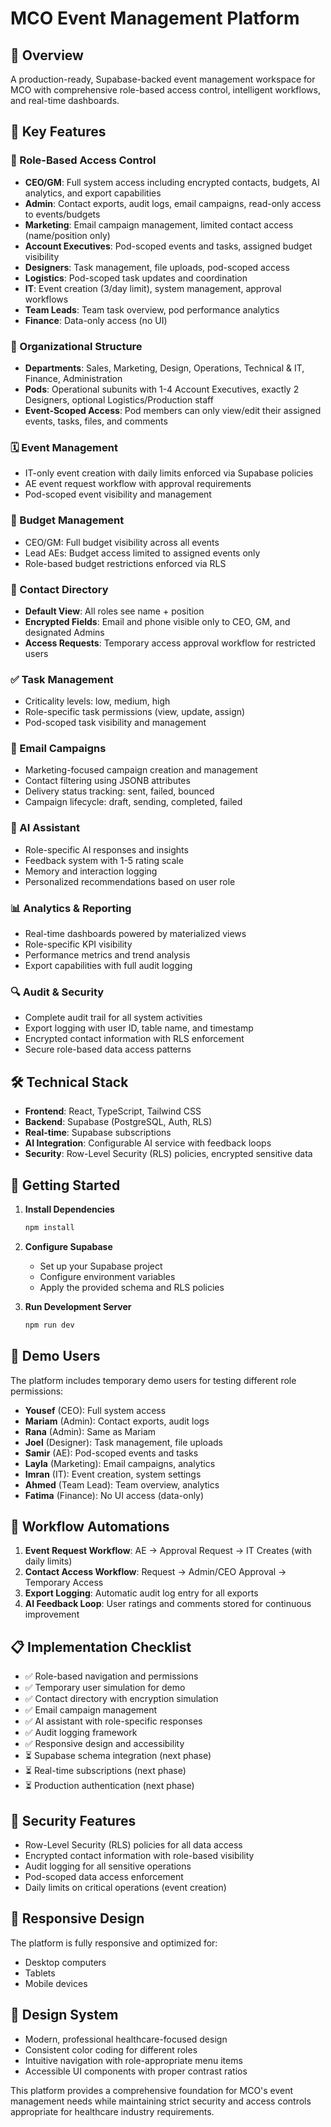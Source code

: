 # MCO Event Management Platform

## 🏢 Overview

A production-ready, Supabase-backed event management workspace for MCO with comprehensive role-based access control, intelligent workflows, and real-time dashboards.

## 🎯 Key Features

### 🔐 Role-Based Access Control
- **CEO/GM**: Full system access including encrypted contacts, budgets, AI analytics, and export capabilities
- **Admin**: Contact exports, audit logs, email campaigns, read-only access to events/budgets
- **Marketing**: Email campaign management, limited contact access (name/position only)
- **Account Executives**: Pod-scoped events and tasks, assigned budget visibility
- **Designers**: Task management, file uploads, pod-scoped access
- **Logistics**: Pod-scoped task updates and coordination
- **IT**: Event creation (3/day limit), system management, approval workflows
- **Team Leads**: Team task overview, pod performance analytics
- **Finance**: Data-only access (no UI)

### 🧩 Organizational Structure
- **Departments**: Sales, Marketing, Design, Operations, Technical & IT, Finance, Administration
- **Pods**: Operational subunits with 1-4 Account Executives, exactly 2 Designers, optional Logistics/Production staff
- **Event-Scoped Access**: Pod members can only view/edit their assigned events, tasks, files, and comments

### 🗓️ Event Management
- IT-only event creation with daily limits enforced via Supabase policies
- AE event request workflow with approval requirements
- Pod-scoped event visibility and management

### 💸 Budget Management
- CEO/GM: Full budget visibility across all events
- Lead AEs: Budget access limited to assigned events only
- Role-based budget restrictions enforced via RLS

### 📇 Contact Directory
- **Default View**: All roles see name + position
- **Encrypted Fields**: Email and phone visible only to CEO, GM, and designated Admins
- **Access Requests**: Temporary access approval workflow for restricted users

### ✅ Task Management
- Criticality levels: low, medium, high
- Role-specific task permissions (view, update, assign)
- Pod-scoped task visibility and management

### 📧 Email Campaigns
- Marketing-focused campaign creation and management
- Contact filtering using JSONB attributes
- Delivery status tracking: sent, failed, bounced
- Campaign lifecycle: draft, sending, completed, failed

### 🤖 AI Assistant
- Role-specific AI responses and insights
- Feedback system with 1-5 rating scale
- Memory and interaction logging
- Personalized recommendations based on user role

### 📊 Analytics & Reporting
- Real-time dashboards powered by materialized views
- Role-specific KPI visibility
- Performance metrics and trend analysis
- Export capabilities with full audit logging

### 🔍 Audit & Security
- Complete audit trail for all system activities
- Export logging with user ID, table name, and timestamp
- Encrypted contact information with RLS enforcement
- Secure role-based data access patterns

## 🛠️ Technical Stack

- **Frontend**: React, TypeScript, Tailwind CSS
- **Backend**: Supabase (PostgreSQL, Auth, RLS)
- **Real-time**: Supabase subscriptions
- **AI Integration**: Configurable AI service with feedback loops
- **Security**: Row-Level Security (RLS) policies, encrypted sensitive data

## 🚀 Getting Started

1. **Install Dependencies**
   ```bash
   npm install
   ```

2. **Configure Supabase**
   - Set up your Supabase project
   - Configure environment variables
   - Apply the provided schema and RLS policies

3. **Run Development Server**
   ```bash
   npm run dev
   ```

## 👥 Demo Users

The platform includes temporary demo users for testing different role permissions:

- **Yousef** (CEO): Full system access
- **Mariam** (Admin): Contact exports, audit logs
- **Rana** (Admin): Same as Mariam
- **Joel** (Designer): Task management, file uploads
- **Samir** (AE): Pod-scoped events and tasks
- **Layla** (Marketing): Email campaigns, analytics
- **Imran** (IT): Event creation, system settings
- **Ahmed** (Team Lead): Team overview, analytics
- **Fatima** (Finance): No UI access (data-only)

## 🔄 Workflow Automations

1. **Event Request Workflow**: AE → Approval Request → IT Creates (with daily limits)
2. **Contact Access Workflow**: Request → Admin/CEO Approval → Temporary Access
3. **Export Logging**: Automatic audit log entry for all exports
4. **AI Feedback Loop**: User ratings and comments stored for continuous improvement

## 📋 Implementation Checklist

- ✅ Role-based navigation and permissions
- ✅ Temporary user simulation for demo
- ✅ Contact directory with encryption simulation
- ✅ Email campaign management
- ✅ AI assistant with role-specific responses
- ✅ Audit logging framework
- ✅ Responsive design and accessibility
- ⏳ Supabase schema integration (next phase)
- ⏳ Real-time subscriptions (next phase)
- ⏳ Production authentication (next phase)

## 🔐 Security Features

- Row-Level Security (RLS) policies for all data access
- Encrypted contact information with role-based visibility
- Audit logging for all sensitive operations
- Pod-scoped data access enforcement
- Daily limits on critical operations (event creation)

## 📱 Responsive Design

The platform is fully responsive and optimized for:
- Desktop computers
- Tablets
- Mobile devices

## 🎨 Design System

- Modern, professional healthcare-focused design
- Consistent color coding for different roles
- Intuitive navigation with role-appropriate menu items
- Accessible UI components with proper contrast ratios

This platform provides a comprehensive foundation for MCO's event management needs while maintaining strict security and access controls appropriate for healthcare industry requirements.